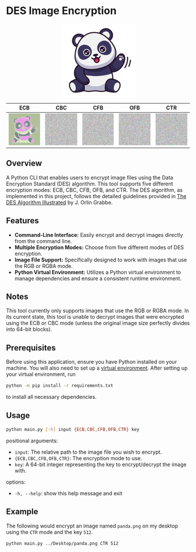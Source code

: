 # DES Image Encryption

<img
    src="./assets/panda.png"
    alt="Panda"
    height="200px"
    width="200px"
    style="margin-left: calc(50% - 100px);"
/>

ECB | CBC | CFB | OFB | CTR
:---: | :---: | :---: | :---: | :---:
<img src="./assets/panda-ECB_ENCRYPTION.png" alt="ECB Encryption" /> | <img src="./assets/panda-CBC_ENCRYPTION.png" alt="CBC Encryption" /> | <img src="./assets/panda-CFB_ENCRYPTION.png" alt="CFB Encryption" /> | <img src="./assets/panda-OFB_ENCRYPTION.png" alt="OFB Encryption" /> | <img src="./assets/panda-CTR_ENCRYPTION.png" alt="CTR Encryption" />

## Overview

A Python CLI that enables users to encrypt image files using the Data Encryption Standard (DES) algorithm. This tool supports five different encryption modes: ECB, CBC, CFB, OFB, and CTR. The DES algorithm, as implemented in this project, follows the detailed guidelines provided in [The DES Algorithm Illustrated](https://page.math.tu-berlin.de/~kant/teaching/hess/krypto-ws2006/des.htm) by J. Orlin Grabbe.


## Features

- **Command-Line Interface:** Easily encrypt and decrypt images directly from the command line.
- **Multiple Encryption Modes:** Choose from five different modes of DES encryption.
- **Image File Support:** Specifically designed to work with images that use the RGB or RGBA mode.
- **Python Virtual Environment:** Utilizes a Python virtual environment to manage dependencies and ensure a consistent runtime environment.

## Notes

This tool currently only supports images that use the RGB or RGBA mode. In its current state, this tool is unable to decrypt images that were encrypted using the ECB or CBC mode (unless the original image size perfectly divides into 64-bit blocks).

## Prerequisites

Before using this application, ensure you have Python installed on your machine. You will also need to set up a [virtual environment](https://docs.python.org/3/library/venv.html). After setting up your virtual environment, run

```bash
python -m pip install -r requirements.txt
```

to install all necessary dependencies.

## Usage

```bash
python main.py [-h] input {ECB,CBC,CFB,OFB,CTR} key
```

positional arguments:

- `input`: The relative path to the image file you wish to encrypt.
- `{ECB,CBC,CFB,OFB,CTR}`: The encryption mode to use.
- `key`: A 64-bit integer representing the key to encrypt/decrypt the image with.

options:

- `-h, --help`: show this help message and exit

## Example

The following would encrypt an image named `panda.png` on my desktop using the `CTR` mode and the key `512`.

```bash
python main.py ../Desktop/panda.png CTR 512
```

